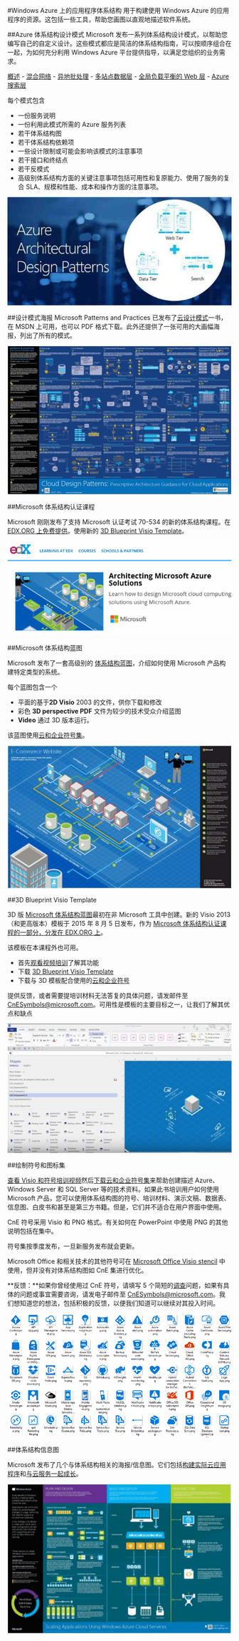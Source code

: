<properties 
	pageTitle="Windows Azure 上的应用程序体系结构" 
	description="包括常见设计模式的体系结构概述" 
	services="" 
	documentationCenter="" 
	authors="Rboucher" 
	manager="jwhit" 
	editor="mattshel"/>

<tags 
	ms.service="multiple" 
	ms.date="10/16/2015" 
	wacn.date="12/17/2015"/>

#Windows Azure 上的应用程序体系结构
用于构建使用 Windows Azure 的应用程序的资源。这包括一些工具，帮助您画图以直观地描述软件系统。



##Azure 体系结构设计模式
Microsoft 发布一系列体系结构设计模式，以帮助您编写自己的自定义设计。这些模式都应是简洁的体系结构指南，可以按顺序组合在一起，为如何充分利用 Windows Azure 平台提供指导，以满足您组织的业务需求。


[概述](/documentation/articles/azure-architectures-cpif-overview) -
[混合网络](/documentation/articles/azure-architectures-cpif-infrastructure-hybrid-networking) -
[异地批处理](/documentation/articles/azure-architectures-cpif-foundation-offsite-batch-processing-tier) -
[多站点数据层](/documentation/articles/azure-architectures-cpif-foundation-multi-site-data-tier) -
[全局负载平衡的 Web 层](/documentation/articles/azure-architectures-cpif-foundation-global-load-balanced-web-tier) -
[Azure 搜索层](/documentation/articles/azure-architectures-cpif-foundation-azure-search-tier)
 
每个模式包含
 
- 一份服务说明
- 一份利用此模式所需的 Azure 服务列表
- 若干体系结构图
- 若干体系结构依赖项
- 一些设计限制或可能会影响该模式的注意事项
- 若干接口和终结点
- 若干反模式
- 高级别体系结构方面的关键注意事项包括可用性和复原能力、使用了服务的复合 SLA、规模和性能、成本和操作方面的注意事项。

![Azure 体系结构设计模式](./media/architecture-overview/AzureArchPatterns.jpg)


##设计模式海报
Microsoft Patterns and Practices 已发布了[云设计模式](http://msdn.microsoft.com/zh-cn/library/dn568099.aspx)一书，在 MSDN 上可用，也可以 PDF 格式下载。此外还提供了一张可用的大画幅海报，列出了所有的模式。

![模式与实践云模式海报](./media/architecture-overview/PnPPatternPosterThumb.jpg)



##Microsoft 体系结构认证课程

Microsoft 刚刚发布了支持 Microsoft 认证考试 70-534 的新的体系结构课程。在 [EDX.ORG 上免费提供](https://www.edx.org/course/architecting-microsoft-azure-solutions-microsoft-dev205x)。使用新的 [3D Blueprint Visio Template](#3d-blueprint-visio-template)。

![Microsoft 体系结构认证课程](./media/architecture-overview/EDXCourse.png)


##Microsoft 体系结构蓝图

Microsoft 发布了一套高级别的 [体系结构蓝图](http://aka.ms/azblueprints)，介绍如何使用 Microsoft 产品构建特定类型的系统。

每个蓝图包含一个

- 平面的基于**2D Visio** 2003 的文件，供你下载和修改 
- 彩色 **3D perspective PDF** 文件为较少的技术受众介绍蓝图
- **Video** 通过 3D 版本运行。 

该蓝图使用[云和企业符号集](#symbol-and-icon-sets)。

![Microsoft 体系结构蓝图 3D 图](./media/architecture-overview/BluePrintThumb.jpg)



##3D Blueprint Visio Template

3D 版 [Microsoft 体系结构蓝图](http://aka.ms/azblueprints)最初在非 Microsoft 工具中创建。新的 Visio 2013（和更高版本）模板于 2015 年 8 月 5 日发布，作为 [Microsoft 体系结构认证课程的一部分，分发在 EDX.ORG 上](#microsoft-architecture-certification-course)。

该模板在本课程外也可用。

- 首先[观看视频培训](http://aka.ms/3dBlueprintTemplateVideo)了解其功能   
- 下载 [3D Blueprint Visio Template](http://aka.ms/3DBlueprintTemplate)
- 下载与 3D 模板配合使用的[云和企业符号](#drawing-symbol-and-icon-sets) 

提供反馈，或者需要提培训材料无法答复的具体问题，请发邮件至 [CnESymbols@microsoft.com](mailto:CnESymbols@microsoft.com)。可用性是模板的主要目标之一，让我们了解其优点和缺点

![Microsoft 3D Blueprint Visio Template](./media/architecture-overview/3DBlueprintVisioTemplate.jpg)



##绘制符号和图标集 

[查看 Visio 和符号培训视频](http://aka.ms/CnESymbolsVideo)然后[下载云和企业符号集](http://aka.ms/CnESymbols)来帮助创建描述 Azure、Windows Server 和 SQL Server 等的技术资料。如果此书培训用户如何使用 Microsoft 产品，您可以使用体系结构图的符号、培训材料、演示文稿、数据表、信息图、白皮书和甚至是第三方书籍。但是，它们并不适合在用户界面中使用。

CnE 符号采用 Visio 和 PNG 格式。有关如何在 PowerPoint 中使用 PNG 的其他说明包括在集中。

符号集按季度发布，一旦新服务发布就会更新。

Microsoft Office 和相关技术的其他符号可在 [Microsoft Office Visio stencil](http://www.microsoft.com/zh-CN/download/details.aspx?id=35772) 中使用，但并没有对体系结构图如 CnE 集进行优化。

**反馈：**如果你曾经使用过 CnE 符号，请填写 5 个简短的[调查](http://aka.ms/azuresymbolssurveyv2)问题，如果有具体的问题或事宜需要咨询，请发电子邮件至 [CnESymbols@microsoft.com](mailto:CnESymbols@microsoft.com)。我们想知道您的想法，包括积极的反馈，以便我们知道可以继续对其投入时间。

![云和企业符号/图标集](./media/architecture-overview/CnESymbols.png)


##体系结构信息图

Microsoft 发布了几个与体系结构相关的海报/信息图。它们包括[构建实际云应用程序](http://azure.microsoft.com/documentation/infographics/building-real-world-cloud-apps/)和[与云服务一起成长](http://azure.microsoft.com/documentation/infographics/cloud-services/)。

![Azure 体系结构信息图](./media/architecture-overview/AzureArchInfographicThumb.jpg)

<!---HONumber=Mooncake_1207_2015-->
